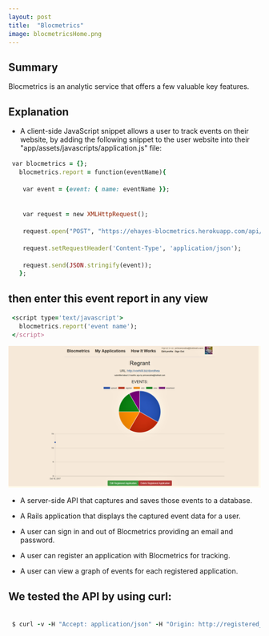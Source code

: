 ```yaml
---
layout: post
title:  "Blocmetrics"
image: blocmetricsHome.png
---
```


## Summary
Blocmetrics is an analytic service that offers a few valuable key features.


## Explanation
* A client-side JavaScript snippet allows a user to track events on their website, by adding the following snippet to the user website into their  "app/assets/javascripts/application.js" file:

```ruby
 var blocmetrics = {};
   blocmetrics.report = function(eventName){

    var event = {event: { name: eventName }};


    var request = new XMLHttpRequest();

    request.open("POST", "https://ehayes-blocmetrics.herokuapp.com/api/events", true);

    request.setRequestHeader('Content-Type', 'application/json');

    request.send(JSON.stringify(event));
   };
```
## then enter this event report in any view

```ruby
 <script type='text/javascript'>
   blocmetrics.report('event name');
 </script>
```

![Event](/images/blocmetricsEventsDone.png)


* A server-side API that captures and saves those events to a database.

* A Rails application that displays the captured event data for a user.

* A user can sign in and out of Blocmetrics providing an email and password.

* A user can register an application with Blocmetrics for tracking.

* A user can view a graph of events for each registered application.


## We tested the API by using curl:

```ruby

 $ curl -v -H "Accept: application/json" -H "Origin: http://registered_application.com" -H "Content-Type: application/json" -X POST -d '{"name":"click"}'  https://ehayes-blocmetrics.herokuapp.com/api/events>
 ```
